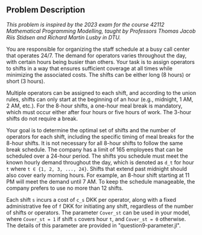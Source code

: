 ## Problem Description

*This problem is inspired by the 2023 exam for the course 42112 Mathematical Programming Modelling, taught by Professors Thomas Jacob Riis Stidsen and Richard Martin Lusby in DTU.*

You are responsible for organizing the staff schedule at a busy call center that operates 24/7. The demand for operators varies throughout the day, with certain hours being busier than others. Your task is to assign operators to shifts in a way that ensures sufficient coverage at all times while minimizing the associated costs. The shifts can be either long (8 hours) or short (3 hours).

Multiple operators can be assigned to each shift, and according to the union rules, shifts can only start at the beginning of an hour (e.g., midnight, 1 AM, 2 AM, etc.). For the 8-hour shifts, a one-hour meal break is mandatory, which must occur either after four hours or five hours of work. The 3-hour shifts do not require a break.

Your goal is to determine the optimal set of shifts and the number of operators for each shift, including the specific timing of meal breaks for the 8-hour shifts. It is not necessary for all 8-hour shifts to follow the same break schedule. The company has a limit of 165 employees that can be scheduled over a 24-hour period. The shifts you schedule must meet the known hourly demand throughout the day, which is denoted as `d_t` for hour `t` where `t ∈ {1, 2, 3, ..., 24}`. Shifts that extend past midnight should also cover early morning hours. For example, an 8-hour shift starting at 11 PM will meet the demand until 7 AM. To keep the schedule manageable, the company prefers to use no more than 12 shifts.

Each shift `s` incurs a cost of `c_s` DKK per operator, along with a fixed administrative fee of `f` DKK for initiating any shift, regardless of the number of shifts or operators. The parameter `Cover_st` can be used in your model, where `Cover_st = 1` if shift `s` covers hour `t`, and `Cover_st = 0` otherwise. The details of this parameter are provided in "question9-parameter.jl".
